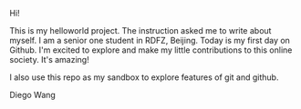Hi!

This is my helloworld project. The instruction asked me to write about myself. I am a senior one student in RDFZ, Beijing. Today is my first day on Github. I'm excited to explore and make my little contributions to this online society. It's amazing!

I also use this repo as my sandbox to explore features of git and github.

Diego Wang

